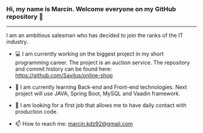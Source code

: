 ### Hi, my name is Marcin. Welcome everyone on my GitHub repository 👋
***
I am an ambitious salesman who has decided to join the ranks of
the IT industry. 

- :computer: I am currently working on the biggest project in my short programming career. The project is an auction service. The repository and commit history can be found here: https://github.com/Savilus/online-shop

- :school: I am currently learning Back-end and Front-end technologies. Next project will use JAVA, Spring Boot, MySQL and Vaadin framework. 

- :mag_right: I am looking for a first job that allows me to have
daily contact with production code.

- 📫 How to reach me: marcin.kdz92@gmail.com

